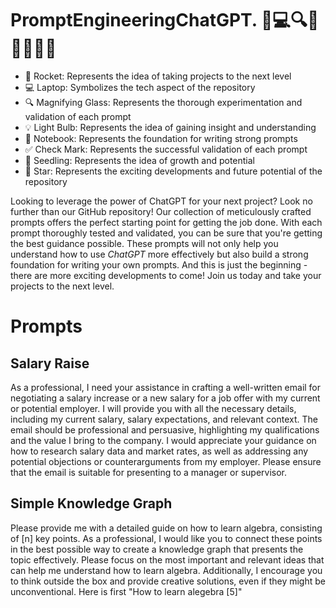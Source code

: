 # PromptEngineeringChatGPT.  🚀💻🔍💡📝✅🌱🌟
  - 🚀 Rocket: Represents the idea of taking projects to the next level
  - 💻 Laptop: Symbolizes the tech aspect of the repository
  - 🔍 Magnifying Glass: Represents the thorough experimentation and validation of each prompt
  - 💡 Light Bulb: Represents the idea of gaining insight and understanding
  - 📝 Notebook: Represents the foundation for writing strong prompts
  - ✅ Check Mark: Represents the successful validation of each prompt
  - 🌱 Seedling: Represents the idea of growth and potential
  - 🌟 Star: Represents the exciting developments and future potential of the repository

Looking to leverage the power of ChatGPT for your next project? Look no further than our GitHub repository! Our collection of meticulously crafted prompts offers the perfect starting point for getting the job done. With each prompt thoroughly tested and validated, you can be sure that you're getting the best guidance possible. These prompts will not only help you understand how to use *ChatGPT* more effectively but also build a strong foundation for writing your own prompts. And this is just the beginning - there are more exciting developments to come! Join us today and take your projects to the next level.




# Prompts
## Salary Raise 
As a professional, I need your assistance in crafting a well-written email for negotiating a salary increase or a new salary for a job offer with my current or potential employer. I will provide you with all the necessary details, including my current salary, salary expectations, and relevant context. The email should be professional and persuasive, highlighting my qualifications and the value I bring to the company. I would appreciate your guidance on how to research salary data and market rates, as well as addressing any potential objections or counterarguments from my employer. Please ensure that the email is suitable for presenting to a manager or supervisor.

## Simple Knowledge Graph 
Please provide me with a detailed guide on how to learn algebra, consisting of [n] key points. As a professional, I would like you to connect these points in the best possible way to create a knowledge graph that presents the topic effectively. Please focus on the most important and relevant ideas that can help me understand how to learn algebra. Additionally, I encourage you to think outside the box and provide creative solutions, even if they might be unconventional. Here is first "How to learn alegebra [5]"

